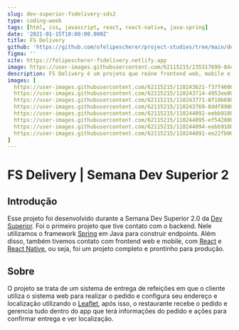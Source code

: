 ```yaml
---
slug: dev-superior-fsdelivery-sds2
type: coding-week
tags: [html, css, javascript, react, react-native, java-spring]
date: '2021-01-15T10:00:00.000Z'
title: FS Delivery
github: 'https://github.com/ofelipescherer/project-studies/tree/main/dev-superior/fsdelivery-sds2'
figma: ''
site: https://felipescherer-fsdelivery.netlify.app
image: https://user-images.githubusercontent.com/62115215/235317699-84cade79-2737-477d-90f1-cc82ae0bc6b1.png
description: FS Delivery é um projeto que reúne frontend web, mobile e backend, um sistema de deliveries fictício. Foi desenvolvido durante a 2ª edição da semana dev superior.
images: [
  https://user-images.githubusercontent.com/62115215/110243621-f37f4600-7f39-11eb-8099-105402b47d5a.png,
  https://user-images.githubusercontent.com/62115215/110243714-4953ee00-7f3a-11eb-99a2-b27830a560ec.png,
  https://user-images.githubusercontent.com/62115215/110243771-8f10b680-7f3a-11eb-8d89-46cb39a62143.png,
  https://user-images.githubusercontent.com/62115215/110243769-8ddf8980-7f3a-11eb-82ce-1544742513dc.png,
  https://user-images.githubusercontent.com/62115215/110244092-eebb9180-7f3b-11eb-840a-8ad6ada1c5ef.jpeg,
  https://user-images.githubusercontent.com/62115215/110244095-ef542800-7f3b-11eb-9598-433d36216a38.jpeg,
  https://user-images.githubusercontent.com/62115215/110244094-eebb9180-7f3b-11eb-9f06-7e1c2a558d92.jpeg,
  https://user-images.githubusercontent.com/62115215/110244091-ee22fb00-7f3b-11eb-976e-d8d36db50d89.jpeg
]
---
```

# FS Delivery | Semana Dev Superior 2
## Introdução
Esse projeto foi desenvolvido durante a Semana Dev Superior 2.0 da [Dev Superior](https://www.youtube.com/devsuperior). Foi o primeiro projeto que tive contato com o backend. Nele utilizamos o framework [Spring](https://spring.io) em Java para construir endpoints. Além disso, também tivemos contato com frontend web e mobile, com [React](https://react.dev) e [React Native](https://reactnative.dev), ou seja, foi um projeto completo e prontinho para produção.
## Sobre
O projeto se trata de um sistema de entrega de refeições em que o cliente utiliza o sistema web para realizar o pedido e configura seu endereço e localização utilizando o [Leaflet](https://leafletjs.com), após isso, o restaurante recebe o pedido e gerencia tudo dentro do app que terá informações do pedido e ações para confirmar entrega e ver localização.
